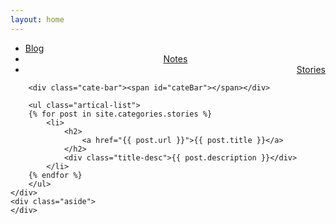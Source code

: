 ```yaml
---
layout: home
---
```


<div class="index-content stories">
    <div class="section">
        <ul class="artical-cate">
            <li><a href="https://www.weihaisheng.com/"><span>Blog</span></a></li>
            <li style="text-align:center"><a href="https://www.weihaisheng.com/notes"><span>Notes</span></a></li>
            <li class="on" style="text-align:right"><a href="https://www.weihaisheng.com/stories"><span>Stories</span></a></li>
        </ul>

        <div class="cate-bar"><span id="cateBar"></span></div>

        <ul class="artical-list">
        {% for post in site.categories.stories %}
            <li>
                <h2>
                    <a href="{{ post.url }}">{{ post.title }}</a>
                </h2>
                <div class="title-desc">{{ post.description }}</div>
            </li>
        {% endfor %}
        </ul>
    </div>
    <div class="aside">
    </div>
</div>


